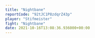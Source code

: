 ```yaml
---
title: "Nightbane"
reportCode: "92tJC1P8zdqrZ43p"
player: "Stifmeister"
fight: "Nightbane"
date: 2021-10-16T13:08:36.936000+00:00
---
```

